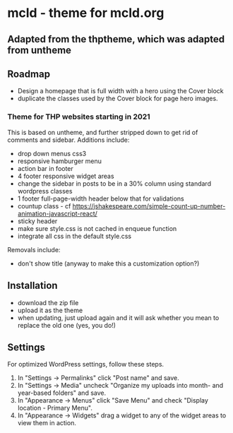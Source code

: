 # mcld - theme for mcld.org

## Adapted from the thptheme, which was adapted from untheme

## Roadmap
* Design a homepage that is full width with a hero using the Cover block
* duplicate the classes used by the Cover block for page hero images.

### Theme for THP websites starting in 2021

This is based on untheme, and further stripped down to get rid of comments and sidebar.
Additions include: 
* drop down menus css3
* responsive hamburger menu
* action bar in footer
* 4 footer responsive widget areas
* change the sidebar in posts to be in a 30% column using standard wordpress classes
* 1 footer full-page-width header below that for validations
* countup class - cf https://jshakespeare.com/simple-count-up-number-animation-javascript-react/
* sticky header
* make sure style.css is not cached in enqueue function
* integrate all css in the default style.css

Removals include:
* don't show title (anyway to make this a customization option?)

## Installation

* download the zip file
* upload it as the theme
* when updating, just upload again and it will ask whether you mean to replace the old one (yes, you do!)

## Settings

For optimized WordPress settings, follow these steps.

1. In "Settings -> Permalinks" click "Post name" and save.
1. In "Settings -> Media" uncheck "Organize my uploads into month- and year-based folders" and save.
1. In "Appearance -> Menus" click "Save Menu" and check "Display location - Primary Menu".
1. In "Appearance -> Widgets" drag a widget to any of the widget areas to view them in action.
